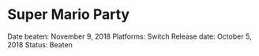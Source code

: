 # Super Mario Party

Date beaten: November 9, 2018
Platforms: Switch
Release date: October 5, 2018
Status: Beaten